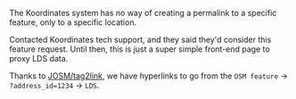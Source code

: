The Koordinates system has no way of creating a permalink to a specific feature, only to a specific location.

Contacted Koordinates tech support, and they said they'd consider this feature request.
Until then, this is just a super simple front-end page to proxy LDS data.

Thanks to [JOSM/tag2link](https://github.com/JOSM/tag2link), we have hyperlinks to go from the `OSM feature` → `?address_id=1234` → `LDS`.
